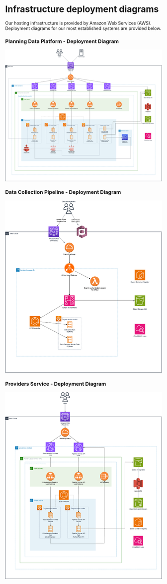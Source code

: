 # Infrastructure deployment diagrams

Our hosting infrastructure is provided by Amazon Web Services (AWS).  Deployment diagrams for our most established
systems are provided below.

### Planning Data Platform - Deployment Diagram

![Planning Data Platform Deployment](/images/planning-data-platform-deployment.drawio.png)

### Data Collection Pipeline - Deployment Diagram

![Data Collection Pipeline Deployment](/images/data-collection-pipeline-deployment.drawio.png)

### Providers Service - Deployment Diagram

![Proviers Service Deployment](/images/publish-service-deployment.drawio.png)
